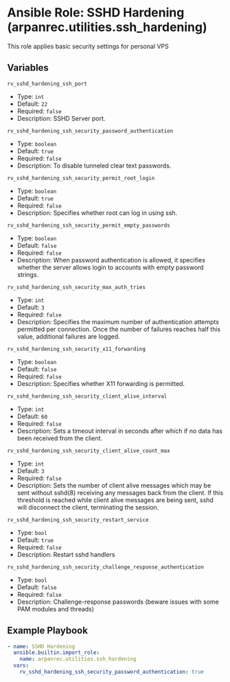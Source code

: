 # Ansible Role: SSHD Hardening (arpanrec.utilities.ssh_hardening)

This role applies basic security settings for personal VPS

## Variables

`rv_sshd_hardening_ssh_port`

- Type: `int`
- Default: `22`
- Required: `false`
- Description: SSHD Server port.

`rv_sshd_hardening_ssh_security_password_authentication`

- Type: `boolean`
- Default: `true`
- Required: `false`
- Description: To disable tunneled clear text passwords.

`rv_sshd_hardening_ssh_security_permit_root_login`

- Type: `boolean`
- Default: `true`
- Required: `false`
- Description: Specifies whether root can log in using ssh.

`rv_sshd_hardening_ssh_security_permit_empty_passwords`

- Type: `boolean`
- Default: `false`
- Required: `false`
- Description: When password authentication is allowed, it specifies whether the server allows login to accounts with empty password strings.

`rv_sshd_hardening_ssh_security_max_auth_tries`

- Type: `int`
- Default: `3`
- Required: `false`
- Description: Specifies the maximum number of authentication attempts permitted per connection. Once the number of failures reaches half this value, additional failures are logged.

`rv_sshd_hardening_ssh_security_x11_forwarding`

- Type: `boolean`
- Default: `false`
- Required: `false`
- Description: Specifies whether X11 forwarding is permitted.

`rv_sshd_hardening_ssh_security_client_alive_interval`

- Type: `int`
- Default: `60`
- Required: `false`
- Description: Sets a timeout interval in seconds after which if no data has been received from the client.

`rv_sshd_hardening_ssh_security_client_alive_count_max`

- Type: `int`
- Default: `3`
- Required: `false`
- Description: Sets the number of client alive messages which may be sent without sshd(8) receiving any messages back from the client. If this threshold is reached while client alive messages are being sent, sshd will disconnect the client, terminating the session.

`rv_sshd_hardening_ssh_security_restart_service`

- Type: `bool`
- Default: `true`
- Required: `false`
- Description: Restart sshd handlers

`rv_sshd_hardening_ssh_security_challenge_response_authentication`

- Type: `bool`
- Default: `false`
- Required: `false`
- Description: Challenge-response passwords (beware issues with some PAM modules and threads)

## Example Playbook

```yaml
- name: SSHD Hardening
  ansible.builtin.import_role:
    name: arpanrec.utilities.ssh_hardening
  vars:
    rv_sshd_hardening_ssh_security_password_authentication: true
```
